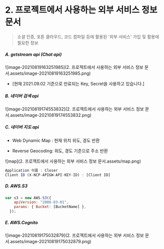 # 2. 프로젝트에서 사용하는 외부 서비스 정보 문서

> 소셜 인증, 포톤 클라우드, 코드 컴파일 등에 활용된 '외부 서비스' 가입 및 활용에 필요한 정보

##### A.  getstream api (Chat api)

![image-20210819163251985](2. 프로젝트에서 사용하는 외부 서비스 정보 문서.assets/image-20210819163251985.png)

- [현재 2021.09.02 기준으로 만료되는 Key, Secret을 사용하고 있습니다.]

  

##### B. 네이버 검색 api  

![image-20210819174553832](2. 프로젝트에서 사용하는 외부 서비스 정보 문서.assets/image-20210819174553832.png)



##### C. 네이버 지도 api   

- Web Dynamic Map : 현재 위치 위도, 경도 반환 

- Reverse Geocoding: 위도, 경도 기준으로 주소 반환

![map](2. 프로젝트에서 사용하는 외부 서비스 정보 문서.assets/map.png)

```javascript
Application 이름 : Closer
Client ID (X-NCP-APIGW-API-KEY-ID) : [Client ID]
```



##### D. AWS.S3

```javascript
var s3 = new AWS.S3({
    apiVersion: "2006-03-01",
    params: { Bucket: [BucketName] },
  });
```



##### E. AWS.Cognito

![image-20210819175032879](2. 프로젝트에서 사용하는 외부 서비스 정보 문서.assets/image-20210819175032879.png)

